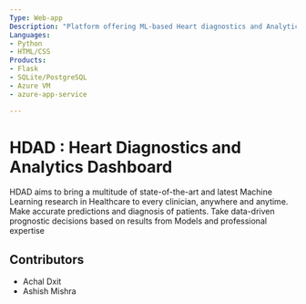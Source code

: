 ```yaml
---
Type: Web-app
Description: "Platform offering ML-based Heart diagnostics and Analytics tools"
Languages:
- Python
- HTML/CSS
Products:
- Flask
- SQLite/PostgreSQL
- Azure VM
- azure-app-service

---
```


# HDAD : Heart Diagnostics and Analytics Dashboard

HDAD aims to bring a multitude of state-of-the-art and latest Machine Learning research in Healthcare to every clinician, anywhere and anytime. Make accurate predictions and diagnosis of patients. Take data-driven prognostic decisions based on results from Models and professional expertise  

## Contributors
- Achal Dxit
- Ashish Mishra
